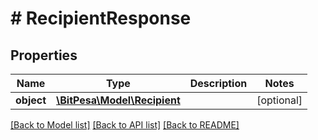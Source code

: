 # # RecipientResponse

## Properties

Name | Type | Description | Notes
------------ | ------------- | ------------- | -------------
**object** | [**\BitPesa\Model\Recipient**](Recipient.md) |  | [optional] 

[[Back to Model list]](../../README.md#documentation-for-models) [[Back to API list]](../../README.md#documentation-for-api-endpoints) [[Back to README]](../../README.md)


